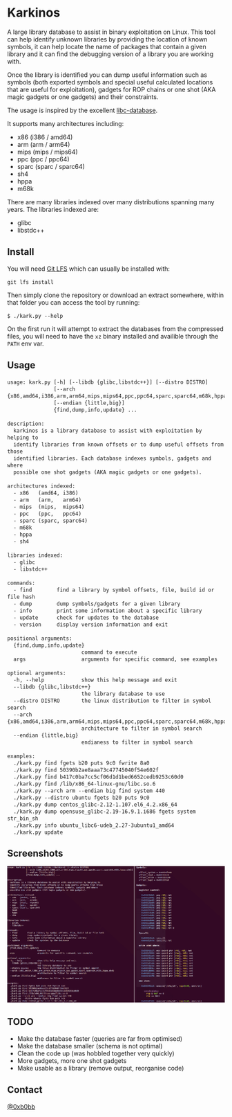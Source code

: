 Karkinos
==========

A large library database to assist in binary exploitation on Linux. This tool
can help identify unknown libraries by providing the location of known symbols,
it can help locate the name of packages that contain a given library and it can
find the debugging version of a library you are working with.

Once the library is identified you can dump useful information such as symbols
(both exported symbols and special useful calculated locations that are useful
for exploitation), gadgets for ROP chains or one shot (AKA magic gadgets or one
gadgets) and their constraints.

The usage is inspired by the excellent [libc-database](https://github.com/niklasb/libc-database).

It supports many architectures including:

* x86   (i386  / amd64)
* arm   (arm   / arm64)
* mips  (mips  / mips64)
* ppc   (ppc   / ppc64)
* sparc (sparc / sparc64)
* sh4
* hppa
* m68k

There are many libraries indexed over many distributions spanning many years. The
libraries indexed are:

* glibc
* libstdc++

Install
-------

You will need [Git LFS](https://git-lfs.github.com/) which can usually be installed
with:
```
git lfs install
```

Then simply clone the repository or download an extract somewhere, within that folder
you can access the tool by running:

	$ ./kark.py --help

On the first run it will attempt to extract the databases from the compressed files,
you will need to have the `xz` binary installed and availible through the `PATH` env
var.

Usage
-----

	usage: kark.py [-h] [--libdb {glibc,libstdc++}] [--distro DISTRO]
	               [--arch {x86,amd64,i386,arm,arm64,mips,mips64,ppc,ppc64,sparc,sparc64,m68k,hppa,sh4}]
	               [--endian {little,big}]
	               {find,dump,info,update} ...

	description:
	  karkinos is a library database to assist with exploitation by helping to
	  identify libraries from known offsets or to dump useful offsets from those
	  identified libraries. Each database indexes symbols, gadgets and where
	  possible one shot gadgets (AKA magic gadgets or one gadgets).

	architectures indexed:
	  - x86   (amd64, i386)
	  - arm   (arm,   arm64)
	  - mips  (mips,  mips64)
	  - ppc   (ppc,   ppc64)
	  - sparc (sparc, sparc64)
	  - m68k
	  - hppa
	  - sh4

	libraries indexed:
	  - glibc
	  - libstdc++

	commands:
	  - find        find a library by symbol offsets, file, build id or file hash
	  - dump        dump symbols/gadgets for a given library
	  - info        print some information about a specific library
	  - update      check for updates to the database
	  - version     display version information and exit

	positional arguments:
	  {find,dump,info,update}
	                        command to execute
	  args                  arguments for specific command, see examples

	optional arguments:
	  -h, --help            show this help message and exit
	  --libdb {glibc,libstdc++}
	                        the library database to use
	  --distro DISTRO       the linux distribution to filter in symbol search
	  --arch {x86,amd64,i386,arm,arm64,mips,mips64,ppc,ppc64,sparc,sparc64,m68k,hppa,sh4}
	                        architecture to filter in symbol search
	  --endian {little,big}
	                        endianess to filter in symbol search

	examples:
	  ./kark.py find fgets b20 puts 9c0 fwrite 8a0
	  ./kark.py find 50390b2ae8aaa73c47745040f54e602f
	  ./kark.py find b417c0ba7cc5cf06d1d1bed6652cedb9253c60d0
	  ./kark.py find /lib/x86_64-linux-gnu/libc.so.6
	  ./kark.py --arch arm --endian big find system 440
	  ./kark.py --distro ubuntu fgets b20 puts 9c0
	  ./kark.py dump centos_glibc-2.12-1.107.el6_4.2.x86_64
	  ./kark.py dump opensuse_glibc-2.19-16.9.1.i686 fgets system str_bin_sh
	  ./kark.py info ubuntu_libc6-udeb_2.27-3ubuntu1_amd64
	  ./kark.py update

Screenshots
-----------

![Karkinos](https://github.com/0xb0bb/karkinos/blob/master/docs/images/karkinos.png?raw=true)

TODO
----

* Make the database faster (queries are far from optimised)
* Make the database smaller (schema is not optimal)
* Clean the code up (was hobbled together very quickly)
* More gadgets, more one shot gadgets
* Make usable as a library (remove output, reorganise code)

Contact
-------

[@0xb0bb](https://twitter.com/0xb0bb)
